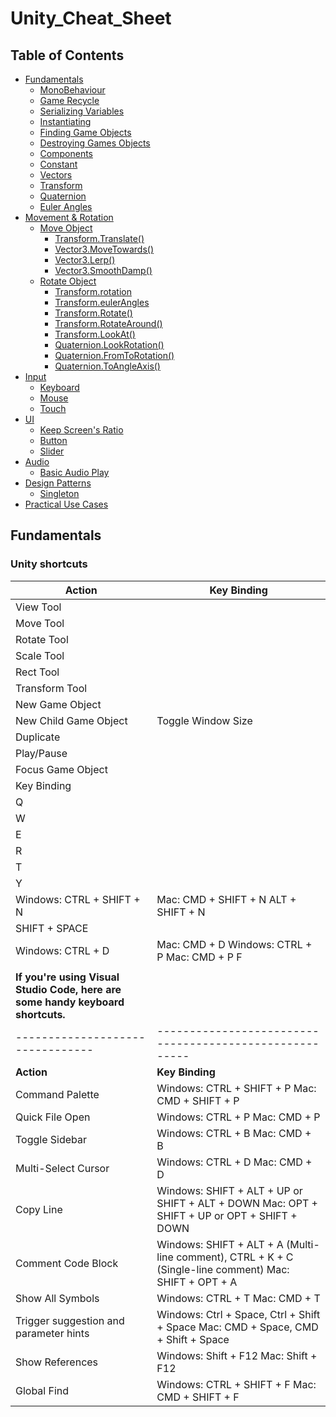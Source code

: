 # Unity_Cheat_Sheet
## Table of Contents
- [Fundamentals](#fundamentals)
  - [MonoBehaviour](#monobehaviour)
  - [Game Recycle](#gamerecycle)
  - [Serializing Variables](#serializing-variable)
  - [Instantiating](#instantiating)
  - [Finding Game Objects](#finding-game-objects)
  - [Destroying Games Objects](#destroying-game-objects)
  - [Components](#components)
  - [Constant](#constant)
  - [Vectors](#vectors)
  - [Transform](#transform)
  - [Quaternion](#quaternion)
  - [Euler Angles](#euler-angles)
- [Movement & Rotation](#movement--rotation)
  - [Move Object](#move-object)
    - [Transform.Translate()](#transformtranslate)
    - [Vector3.MoveTowards()](#vector3movetowards)
    - [Vector3.Lerp()](#vector3lerp)
    - [Vector3.SmoothDamp()](#vector3smoothdamp)
  - [Rotate Object](#rotate-object)
    - [Transform.rotation](#transformrotation)
    - [Transform.eulerAngles](#transformeulerangles)
    - [Transform.Rotate()](#transformrotate)
    - [Transform.RotateAround()](#transformrotatearound)
    - [Transform.LookAt()](#transformlookat)
    - [Quaternion.LookRotation()](#quaternionlookrotation)
    - [Quaternion.FromToRotation()](#quaternionfromtorotation)
    - [Quaternion.ToAngleAxis()](#quaterniontoangleaxis)
- [Input](#input)
  - [Keyboard](#keyboard)
  - [Mouse](#mouse)
  - [Touch](#touch)
- [UI](#ui)
  - [Keep Screen's Ratio](#keep-screens-ratio)
  - [Button](#button)
  - [Slider](#slider)
- [Audio](#audio)
  - [Basic Audio Play](#basic-audio-play)
- [Design Patterns](#design-patterns)
  - [Singleton](#singleton)
- [Practical Use Cases](#practical-use-cases)

 ## Fundamentals

### Unity shortcuts
  
  | Action                           | Key Binding                                             |
| -------------------------------- | ------------------------------------------------------- |
| View Tool                        |                                                        |
| Move Tool                        |                                                        |
| Rotate Tool                      |                                                        |
| Scale Tool                       |                                                        |
| Rect Tool                        |                                                        |
| Transform Tool                   |                                                        |
| New Game Object                  |                                                        |
| New Child Game Object            | Toggle Window Size                                      |
| Duplicate                        |                                                        |
| Play/Pause                       |                                                        |
| Focus Game Object                |                                                        |
| Key Binding                      |                                                        |
| Q                                |                                                        |
| W                                |                                                        |
| E                                |                                                        |
| R                                |                                                        |
| T                                |                                                        |
| Y                                |                                                        |
| Windows: CTRL + SHIFT + N        | Mac: CMD + SHIFT + N ALT + SHIFT + N                      |
| SHIFT + SPACE                    |                                                        |
| Windows: CTRL + D                | Mac: CMD + D Windows: CTRL + P Mac: CMD + P F              |
|                                |                                                        |
| **If you're using Visual Studio Code, here are some handy keyboard shortcuts.** |
| -------------------------------- | ------------------------------------------------------- |
| **Action**                       | **Key Binding**                                         |
| Command Palette                  | Windows: CTRL + SHIFT + P Mac: CMD + SHIFT + P            |
| Quick File Open                   | Windows: CTRL + P Mac: CMD + P                           |
| Toggle Sidebar                    | Windows: CTRL + B Mac: CMD + B                           |
| Multi-Select Cursor               | Windows: CTRL + D Mac: CMD + D                           |
| Copy Line                         | Windows: SHIFT + ALT + UP or SHIFT + ALT + DOWN Mac: OPT + SHIFT + UP or OPT + SHIFT + DOWN |
| Comment Code Block                | Windows: SHIFT + ALT + A (Multi-line comment), CTRL + K + C (Single-line comment) Mac: SHIFT + OPT + A |
| Show All Symbols                  | Windows: CTRL + T Mac: CMD + T                           |
| Trigger suggestion and parameter hints | Windows: Ctrl + Space, Ctrl + Shift + Space Mac: CMD + Space, CMD + Shift + Space |
| Show References                   | Windows: Shift + F12 Mac: Shift + F12                    |
| Global Find                       | Windows: CTRL + SHIFT + F Mac: CMD + SHIFT + F            |
